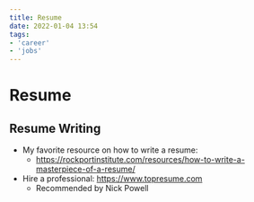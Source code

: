 ```yaml
---
title: Resume
date: 2022-01-04 13:54
tags:
- 'career'
- 'jobs'
---
```


# Resume

## Resume Writing

* My favorite resource on how to write a resume:
  + https://rockportinstitute.com/resources/how-to-write-a-masterpiece-of-a-resume/
* Hire a professional: https://www.topresume.com
  + Recommended by Nick Powell
